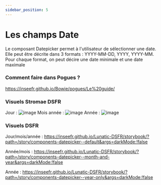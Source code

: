 ```yaml
---
sidebar_position: 5
---
```


# Les champs Date

Le composant Datepicker permet à l'utilisateur de sélectionner une date.
Elle peut être décrite dans 3 formats : YYYY-MM-DD, YYYY, YYYY-MM.
Pour chaque format, on peut décire une date minimale et une date maximale

### Comment faire dans Pogues ?

https://inseefr.github.io/Bowie/pogues/Le%20guide/

### Visuels Stromae DSFR

Jour :
![image](https://github.com/InseeFr/Stromae/assets/71011059/24a554fc-94ca-4e58-8545-58fdf8543945)
Mois année :
![image](https://github.com/InseeFr/Stromae/assets/71011059/30921e78-835e-4584-90bb-71686dbcbdb2)
Année :
![image](https://github.com/InseeFr/Stromae/assets/71011059/dd8c6ea6-445e-4e3a-bed4-5b9a372e6550)

### Visuels DSFR

Jour/mois/année : https://inseefr.github.io/Lunatic-DSFR/storybook/?path=/story/components-datepicker--default&args=darkMode:!false

Année/mois : https://inseefr.github.io/Lunatic-DSFR/storybook/?path=/story/components-datepicker--month-and-year&args=darkMode:!false

Année : https://inseefr.github.io/Lunatic-DSFR/storybook/?path=/story/components-datepicker--year-only&args=darkMode:!false
